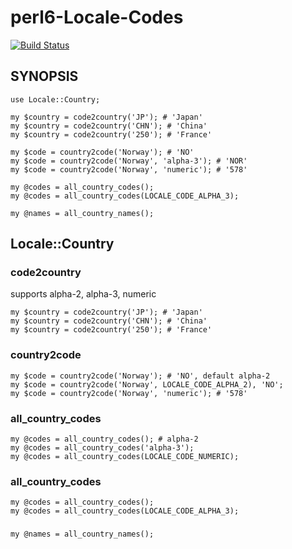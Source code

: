 # perl6-Locale-Codes

[![Build Status](https://travis-ci.org/fayland/perl6-Locale-Codes.svg?branch=master)](https://travis-ci.org/fayland/perl6-Locale-Codes)

## SYNOPSIS

```
use Locale::Country;

my $country = code2country('JP'); # 'Japan'
my $country = code2country('CHN'); # 'China'
my $country = code2country('250'); # 'France'

my $code = country2code('Norway'); # 'NO'
my $code = country2code('Norway', 'alpha-3'); # 'NOR'
my $code = country2code('Norway', 'numeric'); # '578'

my @codes = all_country_codes();
my @codes = all_country_codes(LOCALE_CODE_ALPHA_3);

my @names = all_country_names();
```

## Locale::Country

### code2country

supports alpha-2, alpha-3, numeric

```
my $country = code2country('JP'); # 'Japan'
my $country = code2country('CHN'); # 'China'
my $country = code2country('250'); # 'France'
```

### country2code

```
my $code = country2code('Norway'); # 'NO', default alpha-2
my $code = country2code('Norway', LOCALE_CODE_ALPHA_2), 'NO';
my $code = country2code('Norway', 'numeric'); # '578'
```

### all_country_codes

```
my @codes = all_country_codes(); # alpha-2
my @codes = all_country_codes('alpha-3');
my @codes = all_country_codes(LOCALE_CODE_NUMERIC);
```

### all_country_codes

```
my @codes = all_country_codes();
my @codes = all_country_codes(LOCALE_CODE_ALPHA_3);
```

###

```
my @names = all_country_names();
```